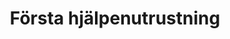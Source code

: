 ---
title: 'Första hjälpenutrustning'
symbol_image: 'symbols/kr/31.svg'
weight: 31
card: true
card_color: 'bg-symbol-green'
---